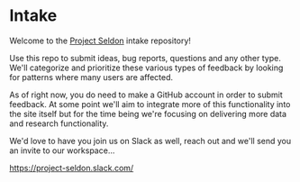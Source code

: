 Intake
======

Welcome to the [Project Seldon][1] intake repository!

Use this repo to submit ideas, bug reports, questions and any other type. We'll categorize
and prioritize these various types of feedback by looking for patterns where many users
are affected.

As of right now, you do need to make a GitHub account in order to submit feedback. At some
point we'll aim to integrate more of this functionality into the site itself but for the
time being we're focusing on delivering more data and research functionality.

We'd love to have you join us on Slack as well, reach out and we'll send you an invite to
our workspace...

https://project-seldon.slack.com/


[1]: https://projectseldon.org
